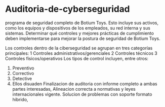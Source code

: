 # Auditoria-de-cyberseguridad
  programa de seguridad completo de Botium Toys. Esto incluye sus activos, como los equipos y dispositivos de los empleados, su red interna y sus sistemas. 
  Determinar qué controles y  mejores prácticas de cumplimiento deben implementarse para mejorar la postura de seguridad de Botium Toys.
  
  Los controles dentro de la ciberseguridad se agrupan en tres categorías principales:
1 Controles administrativos/gerenciales
2 Controles técnicos
3 Controles físicos/operativos
  Los tipos de control incluyen, entre otros:
1. Preventivo
2. Correctivo
3. Detective
4. Ellos disuaden
   Finalizacion de auditoria con informe completo a ambas partes interesadas, Alineacion correcta a normativas y leyes internacionales vigente. Solucion de problemas con soporte formato hibrido, 
